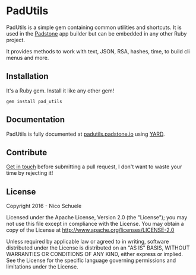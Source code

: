 # PadUtils

PadUtils is a simple gem containing common utilities and shortcuts. It is used in the [Padstone](http://padstone.io) app builder but can be embedded in any other Ruby project.

It provides methods to work with text, JSON, RSA, hashes, time, to build cli menus and more.

## Installation

It's a Ruby gem. Install it like any other gem!

`gem install pad_utils`


## Documentation

PadUtils is fully documented at [padutils.padstone.io](http://padutils.padstone.io/PadUtils.html) using [YARD](http://www.rubydoc.info/gems/yard/).


## Contribute

[Get in touch](https://twitter.com/nicoschuele) before submitting a pull request, I don't want to waste your time by rejecting it!


## License

Copyright 2016 - Nico Schuele

Licensed under the Apache License, Version 2.0 (the "License");
you may not use this file except in compliance with the License.
You may obtain a copy of the License at http://www.apache.org/licenses/LICENSE-2.0

Unless required by applicable law or agreed to in writing, software
distributed under the License is distributed on an "AS IS" BASIS,
WITHOUT WARRANTIES OR CONDITIONS OF ANY KIND, either express or implied.
See the License for the specific language governing permissions and
limitations under the License.
